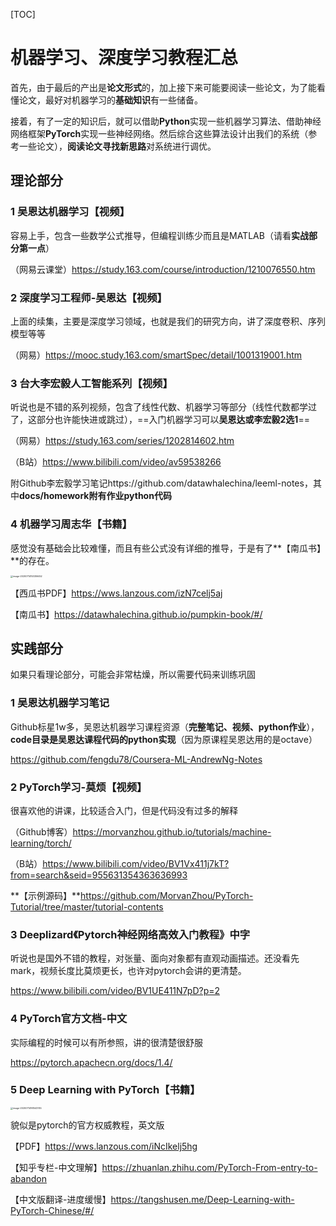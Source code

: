 [TOC]

# 机器学习、深度学习教程汇总

首先，由于最后的产出是**论文形式**的，加上接下来可能要阅读一些论文，为了能看懂论文，最好对机器学习的**基础知识**有一些储备。

接着，有了一定的知识后，就可以借助**Python**实现一些机器学习算法、借助神经网络框架**PyTorch**实现一些神经网络。然后综合这些算法设计出我们的系统（参考一些论文），**阅读论文寻找新思路**对系统进行调优。

## 理论部分

### 1 吴恩达机器学习【视频】

容易上手，包含一些数学公式推导，但编程训练少而且是MATLAB（请看**实战部分第一点**）

（网易云课堂）https://study.163.com/course/introduction/1210076550.htm

### 2 深度学习工程师-吴恩达【视频】

上面的续集，主要是深度学习领域，也就是我们的研究方向，讲了深度卷积、序列模型等等

（网易）https://mooc.study.163.com/smartSpec/detail/1001319001.htm

### 3 台大李宏毅人工智能系列【视频】

听说也是不错的系列视频，包含了线性代数、机器学习等部分（线性代数都学过了，这部分也许能快进或跳过），==入门机器学习可以**吴恩达或李宏毅2选1**==

（网易）https://study.163.com/series/1202814602.htm

（B站）https://www.bilibili.com/video/av59538266

附Github李宏毅学习笔记https://github.com/datawhalechina/leeml-notes，其中**docs/homework附有作业python代码**

### 4 机器学习周志华【书籍】

感觉没有基础会比较难懂，而且有些公式没有详细的推导，于是有了**【南瓜书】**的存在。

[^南瓜书]: 周志华老师的《机器学习》（西瓜书）是机器学习领域的经典入门教材之一，周老师为了使尽可能多的读者通过西瓜书对机器学习有所了解，所以在书中对部分公式的推导细节没有详述，但是这对那些想深究公式推导细节的读者来说可能“不太友好”。github仓库“南瓜书(PumpkinBook)”对西瓜书里比较难理解的公式加以解析，以及对部分公式补充具体的推导细节。

<img src="C:\Users\AstirMoonscape\AppData\Roaming\Typora\typora-user-images\image-20200714153306452.png" alt="image-20200714153306452" style="zoom: 25%;" />

【西瓜书PDF】https://wws.lanzous.com/izN7celj5aj 

【南瓜书】https://datawhalechina.github.io/pumpkin-book/#/

## 实践部分

如果只看理论部分，可能会非常枯燥，所以需要代码来训练巩固

### 1 吴恩达机器学习笔记

Github标星1w多，吴恩达机器学习课程资源（**完整笔记、视频、python作业**），**code目录是吴恩达课程代码的python实现**（因为原课程吴恩达用的是octave）

https://github.com/fengdu78/Coursera-ML-AndrewNg-Notes

### 2 PyTorch学习-莫烦【视频】

很喜欢他的讲课，比较适合入门，但是代码没有过多的解释

（Github博客）https://morvanzhou.github.io/tutorials/machine-learning/torch/

（B站）https://www.bilibili.com/video/BV1Vx411j7kT?from=search&seid=955631354363636993

**【示例源码】**https://github.com/MorvanZhou/PyTorch-Tutorial/tree/master/tutorial-contents

[^注]: 因为莫烦Pytorch教程是很早之前出的，而现在pytorch框架迭代后，视频中的代码有部分已经不适配现在的pytorch版本，所以写代码请参照**【示例源码】**部分进行修改

### 3 Deeplizard《Pytorch神经网络高效入门教程》中字

听说也是国外不错的教程，对张量、面向对象都有直观动画描述。还没看先mark，视频长度比莫烦更长，也许对pytorch会讲的更清楚。

https://www.bilibili.com/video/BV1UE411N7pD?p=2

### 4 PyTorch官方文档-中文

实际编程的时候可以有所参照，讲的很清楚很舒服

https://pytorch.apachecn.org/docs/1.4/ 

### 5  Deep Learning with PyTorch【书籍】

<img src="C:\Users\AstirMoonscape\AppData\Roaming\Typora\typora-user-images\image-20200714161543745.png" alt="image-20200714161543745" style="zoom:25%;" />

貌似是pytorch的官方权威教程，英文版

【PDF】https://wws.lanzous.com/iNcIkelj5hg

【知乎专栏-中文理解】https://zhuanlan.zhihu.com/PyTorch-From-entry-to-abandon

【中文版翻译-进度缓慢】https://tangshusen.me/Deep-Learning-with-PyTorch-Chinese/#/



